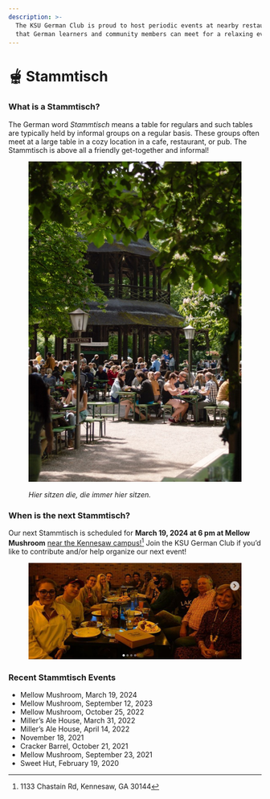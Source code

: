 ```yaml
---
description: >-
  The KSU German Club is proud to host periodic events at nearby restaurants so
  that German learners and community members can meet for a relaxing evening.
---
```


# 🫕 Stammtisch



### What is a Stammtisch? <a href="#block-f6bc950010334da399e472d3c9ff9fd2" id="block-f6bc950010334da399e472d3c9ff9fd2"></a>

The German word _Stammtisch_ means a table for regulars and such tables are typically held by informal groups on a regular basis. These groups often meet at a large table in a cozy location in a cafe, restaurant, or pub. The Stammtisch is above all a friendly get-together and informal!

<figure><img src="../.gitbook/assets/photo-1625656697618-04f7fa70eead.jpg" alt=""><figcaption><p><em>Hier sitzen die, die immer hier sitzen.</em></p></figcaption></figure>

### When is the next Stammtisch? <a href="#block-028f3039b67a45029fbcd286495eadca" id="block-028f3039b67a45029fbcd286495eadca"></a>

Our next Stammtisch is scheduled for **March 19, 2024 at 6 pm at Mellow Mushroom** [near the Kennesaw campus!](#user-content-fn-1)[^1] Join the KSU German Club if you’d like to contribute and/or help organize our next event!

<figure><img src="../.gitbook/assets/Picture3.png" alt=""><figcaption></figcaption></figure>

### Recent Stammtisch Events <a href="#block-f5f3153b1e4a411199b386fef6146679" id="block-f5f3153b1e4a411199b386fef6146679"></a>

* Mellow Mushroom, March 19, 2024
* Mellow Mushroom, September 12, 2023
* Mellow Mushroom, October 25, 2022
* Miller’s Ale House, March 31, 2022
* Miller’s Ale House, April 14, 2022
* November 18, 2021
* Cracker Barrel, October 21, 2021
* Mellow Mushroom, September 23, 2021
* Sweet Hut, February 19, 2020

[^1]: 1133 Chastain Rd, Kennesaw, GA 30144
